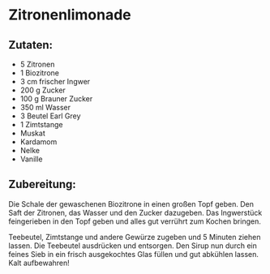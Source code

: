 Zitronenlimonade
================

Zutaten:
--------
 * 5&nbsp;Zitronen
 * 1&nbsp;Biozitrone
 * 3&nbsp;cm frischer Ingwer
 * 200&nbsp;g Zucker
 * 100&nbsp;g Brauner Zucker
 * 350&nbsp;ml Wasser
 * 3&nbsp;Beutel Earl Grey
 * 1&nbsp;Zimtstange
 * Muskat
 * Kardamom
 * Nelke
 * Vanille

Zubereitung:
------------
Die Schale der gewaschenen Biozitrone in einen großen Topf geben. Den Saft der Zitronen, das Wasser und den Zucker dazugeben. Das Ingwerstück feingerieben in den Topf geben und alles gut verrührt zum Kochen bringen.

Teebeutel, Zimtstange und andere Gewürze zugeben und 5&nbsp;Minuten ziehen lassen. Die Teebeutel ausdrücken und entsorgen. Den Sirup nun durch ein feines Sieb in ein frisch ausgekochtes Glas füllen und gut abkühlen lassen. Kalt aufbewahren!